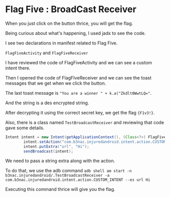 # Flag Five : BroadCast Receiver

When you just click on the button thrice, you will get the flag.

Being curious about what's happening, I used jadx to see the code.

I see two declarations in manifest related to Flag Five.

`FlagFiveActivity` and `FlagFiveReceiver`

I have reviewed the code of FlagFiveActivity and we can see a custom intent there.

Then I opened the code of FlagFIveReceiver and we can see the toast messages that we get when we click the button.

The last toast message is `"You are a winner " + k.a("Zkdlt0WwtLQ="`.

And the string is a des encrypted string.

After decrypting it using the correct secret key, we get the flag `{F1v3!}`.

Also, there is a class named `TestBroadcastReceiver` and reviewing that code gave some details.

```java
Intent intent = new Intent(getApplicationContext(), (Class<?>) FlagFiveReceiver.class);
        intent.setAction("com.b3nac.injuredandroid.intent.action.CUSTOM_INTENT");
        intent.putExtra("url", "Hi");
        sendBroadcast(intent);
```

We need to pass a string extra along with the action.

To do that, we use the adb command `adb shell am start -n b3nac.injuredandroid/.TestBroadcastReceiver -a com.b3nac.injuredandroid.intent.action.CUSTOM_INTENT --es url Hi`

Executing this command thrice will give you the flag.

